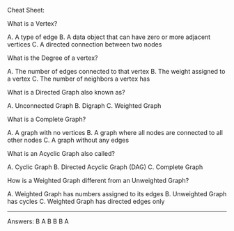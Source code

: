 Cheat Sheet:

What is a Vertex?

A. A type of edge
B. A data object that can have zero or more adjacent vertices
C. A directed connection between two nodes

What is the Degree of a vertex?

A. The number of edges connected to that vertex
B. The weight assigned to a vertex
C. The number of neighbors a vertex has

What is a Directed Graph also known as?

A. Unconnected Graph
B. Digraph
C. Weighted Graph

What is a Complete Graph?

A. A graph with no vertices
B. A graph where all nodes are connected to all other nodes
C. A graph without any edges

What is an Acyclic Graph also called?

A. Cyclic Graph
B. Directed Acyclic Graph (DAG)
C. Complete Graph

How is a Weighted Graph different from an Unweighted Graph?

A. Weighted Graph has numbers assigned to its edges
B. Unweighted Graph has cycles
C. Weighted Graph has directed edges only

---

Answers:
B
A
B
B
B
A